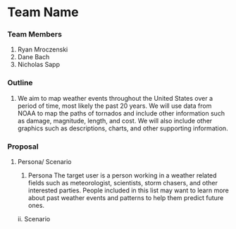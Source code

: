 # Team Name

### Team Members
1. Ryan Mroczenski
2. Dane Bach
3. Nicholas Sapp

### Outline 
1. We aim to map weather events throughout the United States over a period of time, most likely the past 20 years. We will use data from NOAA to map the paths of tornados and include other information such as damage, magnitude, length, and cost. We will also include other graphics such as descriptions, charts, and other supporting information. 

### Proposal
1. Persona/ Scenario 
    1. Persona 
    The target user is a person working in a weather related fields such as meteorologist, scientists, storm chasers, and other interested parties. People included in this list may want to learn more about past weather events and patterns to help them predict future ones. 

    ii. Scenario






